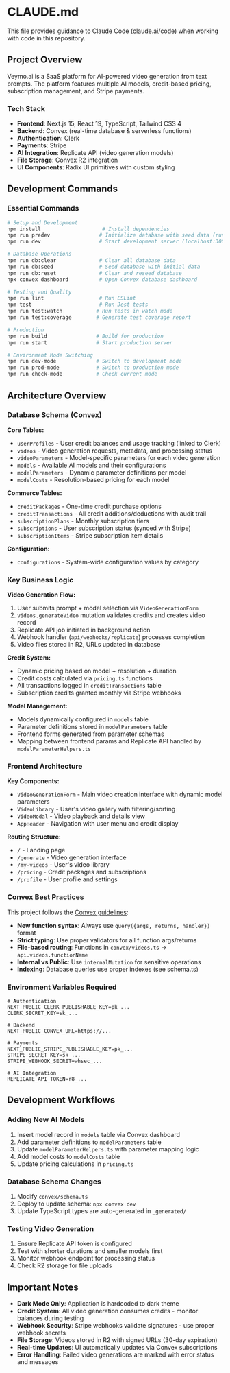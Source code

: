 # CLAUDE.md

This file provides guidance to Claude Code (claude.ai/code) when working with code in this repository.

## Project Overview

Veymo.ai is a SaaS platform for AI-powered video generation from text prompts. The platform features multiple AI models, credit-based pricing, subscription management, and Stripe payments.

### Tech Stack
- **Frontend**: Next.js 15, React 19, TypeScript, Tailwind CSS 4
- **Backend**: Convex (real-time database & serverless functions)
- **Authentication**: Clerk
- **Payments**: Stripe
- **AI Integration**: Replicate API (video generation models)
- **File Storage**: Convex R2 integration
- **UI Components**: Radix UI primitives with custom styling

## Development Commands

### Essential Commands
```bash
# Setup and Development
npm install                    # Install dependencies
npm run predev                # Initialize database with seed data (runs automatically before dev)
npm run dev                   # Start development server (localhost:3001)

# Database Operations
npm run db:clear              # Clear all database data
npm run db:seed               # Seed database with initial data
npm run db:reset              # Clear and reseed database
npx convex dashboard          # Open Convex database dashboard

# Testing and Quality
npm run lint                  # Run ESLint
npm test                      # Run Jest tests
npm run test:watch           # Run tests in watch mode
npm run test:coverage        # Generate test coverage report

# Production
npm run build                # Build for production
npm run start                # Start production server

# Environment Mode Switching
npm run dev-mode             # Switch to development mode
npm run prod-mode            # Switch to production mode
npm run check-mode           # Check current mode
```

## Architecture Overview

### Database Schema (Convex)

**Core Tables:**
- `userProfiles` - User credit balances and usage tracking (linked to Clerk)
- `videos` - Video generation requests, metadata, and processing status
- `videoParameters` - Model-specific parameters for each video generation
- `models` - Available AI models and their configurations
- `modelParameters` - Dynamic parameter definitions per model
- `modelCosts` - Resolution-based pricing for each model

**Commerce Tables:**
- `creditPackages` - One-time credit purchase options
- `creditTransactions` - All credit additions/deductions with audit trail
- `subscriptionPlans` - Monthly subscription tiers
- `subscriptions` - User subscription status (synced with Stripe)
- `subscriptionItems` - Stripe subscription item details

**Configuration:**
- `configurations` - System-wide configuration values by category

### Key Business Logic

**Video Generation Flow:**
1. User submits prompt + model selection via `VideoGenerationForm`
2. `videos.generateVideo` mutation validates credits and creates video record
3. Replicate API job initiated in background action
4. Webhook handler (`api/webhooks/replicate`) processes completion
5. Video files stored in R2, URLs updated in database

**Credit System:**
- Dynamic pricing based on model + resolution + duration
- Credit costs calculated via `pricing.ts` functions
- All transactions logged in `creditTransactions` table
- Subscription credits granted monthly via Stripe webhooks

**Model Management:**
- Models dynamically configured in `models` table
- Parameter definitions stored in `modelParameters` table
- Frontend forms generated from parameter schemas
- Mapping between frontend params and Replicate API handled by `modelParameterHelpers.ts`

### Frontend Architecture

**Key Components:**
- `VideoGenerationForm` - Main video creation interface with dynamic model parameters
- `VideoLibrary` - User's video gallery with filtering/sorting
- `VideoModal` - Video playback and details view
- `AppHeader` - Navigation with user menu and credit display

**Routing Structure:**
- `/` - Landing page
- `/generate` - Video generation interface
- `/my-videos` - User's video library
- `/pricing` - Credit packages and subscriptions
- `/profile` - User profile and settings

### Convex Best Practices

This project follows the [Convex guidelines](.cursor/rules/convex_rules.mdc):

- **New function syntax**: Always use `query({args, returns, handler})` format
- **Strict typing**: Use proper validators for all function args/returns
- **File-based routing**: Functions in `convex/videos.ts` → `api.videos.functionName`
- **Internal vs Public**: Use `internalMutation` for sensitive operations
- **Indexing**: Database queries use proper indexes (see schema.ts)

### Environment Variables Required

```env
# Authentication
NEXT_PUBLIC_CLERK_PUBLISHABLE_KEY=pk_...
CLERK_SECRET_KEY=sk_...

# Backend
NEXT_PUBLIC_CONVEX_URL=https://...

# Payments  
NEXT_PUBLIC_STRIPE_PUBLISHABLE_KEY=pk_...
STRIPE_SECRET_KEY=sk_...
STRIPE_WEBHOOK_SECRET=whsec_...

# AI Integration
REPLICATE_API_TOKEN=r8_...
```

## Development Workflows

### Adding New AI Models

1. Insert model record in `models` table via Convex dashboard
2. Add parameter definitions to `modelParameters` table
3. Update `modelParameterHelpers.ts` with parameter mapping logic
4. Add model costs to `modelCosts` table
5. Update pricing calculations in `pricing.ts`

### Database Schema Changes

1. Modify `convex/schema.ts`
2. Deploy to update schema: `npx convex dev`
3. Update TypeScript types are auto-generated in `_generated/`

### Testing Video Generation

1. Ensure Replicate API token is configured
2. Test with shorter durations and smaller models first
3. Monitor webhook endpoint for processing status
4. Check R2 storage for file uploads

## Important Notes

- **Dark Mode Only**: Application is hardcoded to dark theme
- **Credit System**: All video generation consumes credits - monitor balances during testing  
- **Webhook Security**: Stripe webhooks validate signatures - use proper webhook secrets
- **File Storage**: Videos stored in R2 with signed URLs (30-day expiration)
- **Real-time Updates**: UI automatically updates via Convex subscriptions
- **Error Handling**: Failed video generations are marked with error status and messages